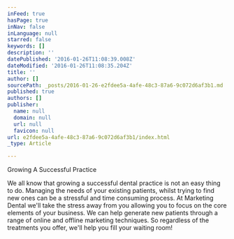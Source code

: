 ```yaml
---
inFeed: true
hasPage: true
inNav: false
inLanguage: null
starred: false
keywords: []
description: ''
datePublished: '2016-01-26T11:08:39.008Z'
dateModified: '2016-01-26T11:08:35.204Z'
title: ''
author: []
sourcePath: _posts/2016-01-26-e2fdee5a-4afe-48c3-87a6-9c072d6af3b1.md
published: true
authors: []
publisher:
  name: null
  domain: null
  url: null
  favicon: null
url: e2fdee5a-4afe-48c3-87a6-9c072d6af3b1/index.html
_type: Article

---
```

Growing A Successful Practice

We all know that growing a successful dental practice is not an easy thing to do. Managing the needs of your existing patients, whilst trying to find new ones can be a stressful and time consuming process. At Marketing Dental we'll take the stress away from you allowing you to focus on the core elements of your business. We can help generate new patients through a range of online and offline marketing techniques. So regardless of the treatments you offer, we'll help you fill your waiting room!